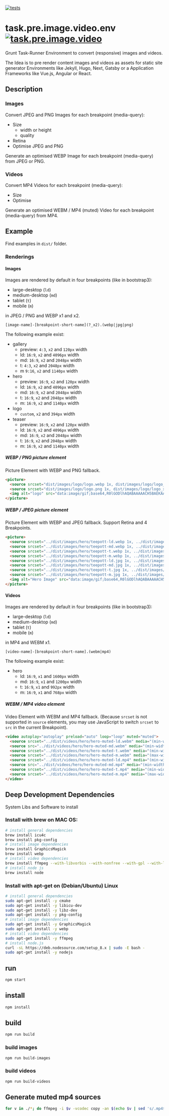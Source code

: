 [![tests][tests]][tests-url]

# task.pre.image.video.env [![task.pre.image.video][task.pre.image.video]][task.pre.image.video-url]
Grunt Task-Runner Environment to convert (responsive) images and videos.

The Idea is to pre render content images and videos as assets for static site generator Environments like Jekyll, Hugo, Next, Gatsby or a Application Frameworks like Vue.js, Angular or React.

## Description

### Images
Convert JPEG and PNG Images for each breakpoint (media-query):
* Size
  * width or height
  * quality
* Retina  
* Optimise JPEG and PNG

Generate an optimised WEBP Image for each breakpoint (media-query) from JPEG or PNG.

### Videos
Convert MP4 Videos for each breakpoint (media-query):
* Size
* Optimise

Generate an optimised WEBM / MP4 (muted) Video for each breakpoint (media-query) from MP4.

## Example
Find examples in `dist/` folder.

### Renderings

#### Images
Images are rendered by default in four breakpoints (like in bootstrap3):

* large-desktop (`ld`)
* medium-desktop (`md`)
* tablet (`t`)
* mobile (`m`)

in JPEG / PNG and WEBP x1 and x2.

```
[image-name]-[breakpoint-short-name](?_x2).(webp|jpg|png)
```

The following example exist:

* gallery
  * preview: `4:3`, `x2` and `120px` width
  * ld: `16:9`, `x2` and `4096px` width
  * md: `16:9`, `x2` and `2048px` width
  * t: `4:3`, `x2` and `2048px` width
  * m `9:16`, `x2` and `1140px` width
* hero
  * preview: `16:9`, `x2` and `120px` width
  * ld: `16:9`, `x2` and `4096px` width
  * md: `16:9`, `x2` and `2048px` width
  * t: `16:9`, `x2` and `2048px` width
  * m: `16:9`, `x2` and `1140px` width
* logo
  * `custom`, `x2` and `394px` width
* teaser
  * preview: `16:9`, `x2` and `120px` width
  * ld: `16:9`, `x2` and `4096px` width
  * md: `16:9`, `x2` and `2048px` width
  * t: `16:9`, `x2` and `2048px` width
  * m: `16:9`, `x2` and `1140px` width

##### WEBP / PNG picture element
Picture Element with WEBP and PNG fallback.

```html
<picture>
  <source srcset="dist/images/logo/logo.webp 1x, dist/images/logo/logo_x2.webp 2x" type="image/webp">
  <source srcset="dist/images/logo/logo.png 1x, dist/images/logo/logo_x2.png 2x" type="image/png">
  <img alt="logo" src="data:image/gif;base64,R0lGODlhAQABAAAAACH5BAEKAAEALAAAAAABAAEAAAICTAEAOw==">
</picture>
```

##### WEBP / JPEG picture element
Picture Element with WEBP and JPEG fallback. Support Retina and 4 Breakpoints.

```html
<picture>
  <source srcset="../dist/images/hero/teepott-ld.webp 1x, ../dist/images/hero/teepott-ld_x2.webp 2x" media="(min-width: 1200px)" type="image/webp">
  <source srcset="../dist/images/hero/teepott-md.webp 1x, ../dist/images/hero/teepott-md_x2.webp 2x" media="(min-width: 992px) and (max-width: 1199px)" type="image/webp">
  <source srcset="../dist/images/hero/teepott-t.webp 1x, ../dist/images/hero/teepott-t_x2.webp 2x" media="(min-width: 768px) and (max-width: 991px)" type="image/webp">
  <source srcset="../dist/images/hero/teepott-m.webp 1x, ../dist/images/hero/teepott-m_x2.webp 2x" media="(max-width: 767px)" type="image/webp">
  <source srcset="../dist/images/hero/teepott-ld.jpg 1x, ../dist/images/hero/teepott-ld_x2.jpg 2x" media="(min-width: 1200px)" type="image/jpeg">
  <source srcset="../dist/images/hero/teepott-md.jpg 1x, ../dist/images/hero/teepott-md_x2.jpg 2x" media="(min-width: 992px) and (max-width: 1199px)" type="image/jpeg">
  <source srcset="../dist/images/hero/teepott-t.jpg 1x, ../dist/images/hero/teepott-t_x2.jpg 2x" media="(min-width: 768px) and (max-width: 991px)" type="image/jpeg">
  <source srcset="../dist/images/hero/teepott-m.jpg 1x, ../dist/images/hero/teepott-m_x2.jpg 2x" media="(max-width: 767px)" type="image/jpeg">
  <img alt="Hero Image" src="data:image/gif;base64,R0lGODlhAQABAAAAACH5BAEKAAEALAAAAAABAAEAAAICTAEAOw==">
</picture>
```

#### Videos
Images are rendered by default in four breakpoints (like in bootstrap3):

* large-desktop (`ld`)
* medium-desktop (`md`)
* tablet (`t`)
* mobile (`m`)

in MP4 and WEBM x1.

```
[video-name]-[breakpoint-short-name].(webm|mp4)
```

The following example exist:

* hero
  * ld: `16:9`, `x1` and `1600px` width
  * md: `16:9`, `x1` and `1200px` width
  * t: `16:9`, `x1` and `992px` width
  * m: `16:9`, `x1` and `768px` width

##### WEBM / MP4 video element
Video Element with WEBM and MP4 fallback. (Because `srcset` is not supported in `source` elements, you may use JavaScript to switch `srcset` to `src` in the current Breakpoint).

```html
<video autoplay="autoplay" preload="auto" loop="loop" muted="muted">
  <source srcset="../dist/videos/hero/hero-muted-ld.webm" media="(min-width: 1200px)" type="video/webm">
  <source src="../dist/videos/hero/hero-muted-md.webm" media="(min-width: 992px) and (max-width: 1199px)" type="video/webm">
  <source srcset="../dist/videos/hero/hero-muted-t.webm" media="(min-width: 768px) and (max-width: 991px)" type="video/webm">
  <source srcset="../dist/videos/hero/hero-muted-m.webm" media="(max-width: 767px)" type="video/webm">
  <source srcset="../dist/videos/hero/hero-muted-ld.mp4" media="(min-width: 1200px)" type="video/mp4">
  <source src="../dist/videos/hero/hero-muted-md.mp4" media="(min-width: 992px) and (max-width: 1199px)" type="video/mp4">
  <source srcset="../dist/videos/hero/hero-muted-t.mp4" media="(min-width: 768px) and (max-width: 991px)" type="video/mp4">
  <source srcset="../dist/videos/hero/hero-muted-m.mp4" media="(max-width: 767px)" type="video/mp4">
</video>
```

## Deep Development Dependencies
System Libs and Software to install

### Install with brew on MAC OS:

```bash
# install general dependencies
brew install icu4c
brew install pkg-config
# install image dependencies
brew install GraphicsMagick
brew install webp
# install video dependencies
brew install ffmpeg --with-libvorbis --with-nonfree --with-gpl --with-libvpx --with-pthreads --with-libx264 --with-libfaac --with-theora --with-libogg
# install node js
brew install node

```

### Install with apt-get on (Debian/Ubuntu) Linux

```bash
# install general dependencies
sudo apt-get install -y cmake
sudo apt-get install -y libicu-dev
sudo apt-get install -y libz-dev
sudo apt-get install -y pkg-config
# install image dependencies
sudo apt-get install -y GraphicsMagick
sudo apt-get install -y webp
# install video dependencies
sudo apt-get install -y ffmpeg
# install node.js
curl -sL https://deb.nodesource.com/setup_8.x | sudo -E bash -
sudo apt-get install -y nodejs
```

## run
```bash
npm start
```

## install

```bash
npm install
```

## build

```bash
npm run build
```

### build images

```bash
npm run build-images
```

### build videos

```bash
npm run build-videos
```

## Generate muted mp4 sources
```bash
for v in ./*; do ffmpeg -i $v -vcodec copy -an $(echo $v | sed 's/.mp4$/-muted&/'); done
```

[task.pre.image.video]:
https://img.shields.io/badge/task.pre-image.video-blue.svg
[task.pre.image.video-url]:
https://exiguus.github.com/task.pre.image.video.env/

[tests]: https://img.shields.io/travis/exiguus/task.pre.image.video.env/master.svg
[tests-url]: https://travis-ci.org/exiguus/task.pre.image.video.env
